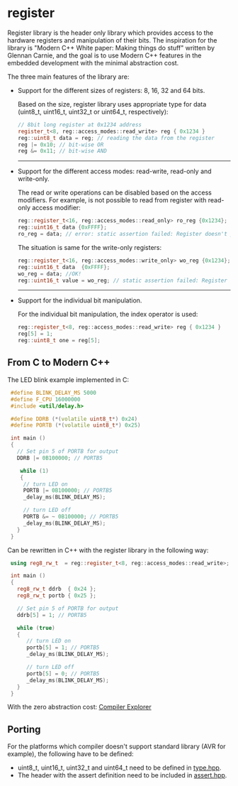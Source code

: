 # register

Register library is the header only library which provides access to the hardware registers and manipulation of their bits. The inspiration for the library is "Modern C++ White paper:
Making things do stuff" written by Glennan Carnie, and the goal is to use Modern C++ features in the embedded development with the minimal abstraction cost.

The three main features of the library are:
* Support for the different sizes of registers: 8, 16, 32 and 64 bits.

    Based on the size, register library uses appropriate type for data (uint8_t, uint16_t, uint32_t or uint64_t, respectively):
    ```cpp
    // 8bit long register at 0x1234 address
    register_t<8, reg::access_modes::read_write> reg { 0x1234 }
    reg::uint8_t data = reg; // reading the data from the register
    reg |= 0x10; // bit-wise OR
    reg &= 0x11; // bit-wise AND
    ```
  - - - -
* Support for the different access modes: read-write, read-only and write-only.

  The read or write operations can be disabled based on the access modifiers. For example, is not possible to read from register with read-only access modifier:
  ```cpp
  reg::register_t<16, reg::access_modes::read_only> ro_reg {0x1234};
  reg::uint16_t data {0xFFFF};
  ro_reg = data; // error: static assertion failed: Register doesn't provide write access.
  ```

  The situation is same for the write-only registers:
  ```cpp
  reg::register_t<16, reg::access_modes::write_only> wo_reg {0x1234};
  reg::uint16_t data  {0xFFFF};
  wo_reg = data; //OK!
  reg::uint16_t value = wo_reg; // static assertion failed: Register doesn't provide read access.
  ```
  - - - -
* Support for the individual bit manipulation.

  For the individual bit manipulation, the index operator is used:
  ```cpp
  reg::register_t<8, reg::access_modes::read_write> reg { 0x1234 }
  reg[5] = 1;
  reg::uint8_t one = reg[5];
  ```

## From C to Modern C++
The LED blink example implemented in C:
```cpp
 #define BLINK_DELAY_MS 5000
 #define F_CPU 16000000
 #include <util/delay.h>

 #define DDRB (*(volatile uint8_t*) 0x24)
 #define PORTB (*(volatile uint8_t*) 0x25)

 int main ()
 {
   // Set pin 5 of PORTB for output
   DDRB |= 0B100000; // PORTB5

    while (1)
    {
     // turn LED on
     PORTB |= 0B100000; // PORTB5
     _delay_ms(BLINK_DELAY_MS);

     // turn LED off
     PORTB &= ~ 0B100000; // PORTB5
     _delay_ms(BLINK_DELAY_MS);
   }
 }
```
Can be rewritten in C++ with the register library in the following way:
```cpp
 using reg8_rw_t  = reg::register_t<8, reg::access_modes::read_write>;

 int main ()
 {
   reg8_rw_t ddrb  { 0x24 };
   reg8_rw_t portb { 0x25 };

   // Set pin 5 of PORTB for output
   ddrb[5] = 1; // PORTB5

   while (true)
   {
      // turn LED on
      portb[5] = 1; // PORTB5
      _delay_ms(BLINK_DELAY_MS);

      // turn LED off
      portb[5] = 0; // PORTB5
      _delay_ms(BLINK_DELAY_MS);
   }
 }

```
With the zero abstraction cost: [Compiler Explorer](https://godbolt.org/z/sKcsP69z7)

## Porting
For the platforms which compiler doesn't support standard library (AVR for example), the following have to be defined:
*  uint8_t, uint16_t, uint32_t and uint64_t need to be defined in [type.hpp](https://github.com/aDakic/register/blob/main/include/register/common/types.hpp).
* The header with the assert definition need to be included in [assert.hpp](https://github.com/aDakic/register/blob/main/include/register/common/assert.hpp).

